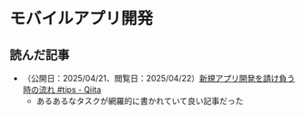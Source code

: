 # モバイルアプリ開発

## 読んだ記事
- （公開日：2025/04/21、閲覧日：2025/04/22）[新規アプリ開発を請け負う時の流れ \#tips \- Qiita](https://qiita.com/neon-izm/items/67cdb159aabf66f3e92b)
    - あるあるなタスクが網羅的に書かれていて良い記事だった

